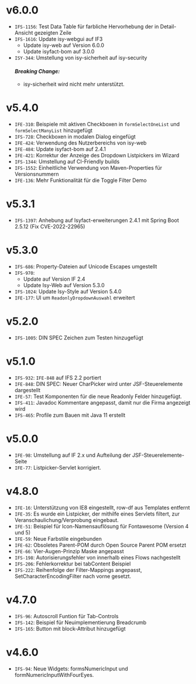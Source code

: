# v6.0.0
- `IFS-1156`: Test Data Table für farbliche Hervorhebung der in Detail-Ansicht gezeigten Zeile
- `IFS-1616`: Update isy-webgui auf IF3
  - Update isy-web auf Version 6.0.0
  - Update isyfact-bom auf 3.0.0
- `ISY-344`: Umstellung von isy-sicherheit auf isy-security
  #### _Breaking Change:_
  * isy-sicherheit wird nicht mehr unterstützt.

# v5.4.0
- `IFE-310`: Beispiele mit aktiven Checkboxen in `formSelectOneList` und `formSelectManyList` hinzugefügt
- `IFS-728`: Checkboxen in modalen Dialog eingefügt
- `IFE-424`: Verwendung des Nutzerbereichs von isy-web
- `IFE-484`: Update isyfact-bom auf 2.4.1 
- `IFE-421`: Korrektur der Anzeige des Dropdown Listpickers im Wizard
- `IFS-1344`: Umstellung auf CI-Friendly builds
- `IFS-1552`: Einheitliche Verwendung von Maven-Properties für Versionsnummern
- `IFE-136`: Mehr Funktionalität für die Toggle Filter Demo

# v5.3.1
- `IFS-1397`: Anhebung auf Isyfact-erweiterungen 2.4.1 mit Spring Boot 2.5.12 (Fix CVE-2022-22965)

# v5.3.0
- `IFS-686`: Property-Dateien auf Unicode Escapes umgestellt
- `IFS-970`:
    - Update auf Version IF 2.4
    - Update Isy-Web auf Version 5.3.0
- `IFS-1024`: Update Isy-Style auf Version 5.4.0
- `IFE-177`: UI um `ReadonlyDropdownAuswahl` erweitert

# v5.2.0
- `IFS-1005`: DIN SPEC Zeichen zum Testen hinzugefügt

# v5.1.0
- `IFS-932`: `IFE-848` auf IFS 2.2 portiert
- `IFE-848`: DIN SPEC: Neuer CharPicker wird unter JSF-Steuerelemente dargestellt
- `IFE-57`: Test Komponenten für die neue Readonly Felder hinzugefügt. 
- `IFS-411`: Javadoc Kommentare angepasst, damit nur die Firma angezeigt wird
- `IFS-465`: Profile zum Bauen mit Java 11 erstellt

# v5.0.0
- `IFE-98`: Umstellung auf IF 2.x und Aufteilung der JSF-Steuerelemente-Seite
- `IFE-77`: Listpicker-Servlet korrigiert.

# v4.8.0
- `IFE-16`: Unterstützung von IE8 eingestellt, row-df aus Templates entfernt
- `IFE-35`: Es wurde ein Listpicker, der mithilfe eines Servlets filtert, zur Veranschaulichung/Verprobung eingebaut.
- `IFE-51`: Beispiel für Icon-Namensauflösung für Fontawesome (Version 4 und 5)
- `IFE-59`: Neue Farbstile eingebunden
- `IFE-62`: Obsoletes Parent-POM durch Open Source Parent POM ersetzt
- `IFE-66`: Vier-Augen-Prinzip Maske angepasst
- `IFS-198`: Autorisierungsfehler von innerhalb eines Flows nachgestellt
- `IFS-206`: Fehlerkorrektur bei tabContent Beispiel
- `IFS-222`: Reihenfolge der Filter-Mappings angepasst, SetCharacterEncodingFilter nach vorne gesetzt.

# v4.7.0
- `IFS-96`: Autoscroll Funtion für Tab-Controls
- `IFS-142`: Beispiel für Neuimplementierung Breadcrumb
- `IFS-165`: Button mit block-Attribut hinzugefügt

# v4.6.0
- `IFS-94`: Neue Widgets: formsNumericInput und formNumericInputWithFourEyes.
